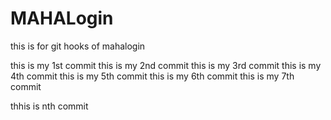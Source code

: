 # MAHALogin
this is for git hooks  of mahalogin

this is my 1st  commit
this is my 2nd  commit 
this is my 3rd  commit
this is my 4th commit
this is my 5th commit
this is my 6th commit
this is my 7th commit


thhis is nth commit

